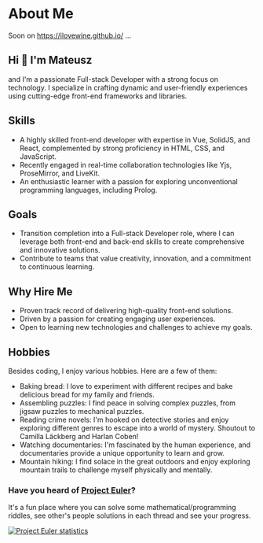<meta http-equiv='cache-control' content='no-cache'>
<meta http-equiv='expires' content='0'>
<meta http-equiv='pragma' content='no-cache'>

# About Me

Soon on <a href="https://ilovewine.github.io/" target="_blank">https://ilovewine.github.io/</a> ...

## Hi 👋 I'm Mateusz

and I'm a passionate Full-stack Developer with a strong focus on technology. I specialize in crafting dynamic and user-friendly experiences using cutting-edge front-end frameworks and libraries.

## Skills

- A highly skilled front-end developer with expertise in Vue, SolidJS, and React, complemented by strong proficiency in HTML, CSS, and JavaScript.
- Recently engaged in real-time collaboration technologies like Yjs, ProseMirror, and LiveKit.
- An enthusiastic learner with a passion for exploring unconventional programming languages, including Prolog.

## Goals

- Transition completion into a Full-stack Developer role, where I can leverage both front-end and back-end skills to create comprehensive and innovative solutions.
- Contribute to teams that value creativity, innovation, and a commitment to continuous learning.

## Why Hire Me

- Proven track record of delivering high-quality front-end solutions.
- Driven by a passion for creating engaging user experiences.
- Open to learning new technologies and challenges to achieve my goals.

## Hobbies

Besides coding, I enjoy various hobbies. Here are a few of them:

- Baking bread: I love to experiment with different recipes and bake delicious bread for my family and friends.
- Assembling puzzles: I find peace in solving complex puzzles, from jigsaw puzzles to mechanical puzzles.
- Reading crime novels: I'm hooked on detective stories and enjoy exploring different genres to escape into a world of mystery. Shoutout to Camilla Läckberg and Harlan Coben!
- Watching documentaries: I'm fascinated by the human experience, and documentaries provide a unique opportunity to learn and grow.
- Mountain hiking: I find solace in the great outdoors and enjoy exploring mountain trails to challenge myself physically and mentally.

### Have you heard of [Project Euler](https://projecteuler.net/about)?

It's a fun place where you can solve some mathematical/programming riddles, see other's people solutions in each thread and see your progress.

[<img src="https://projecteuler.net/profile/ilovewine.png?t=0" alt="Project Euler statistics" />](https://projecteuler.net/about)
